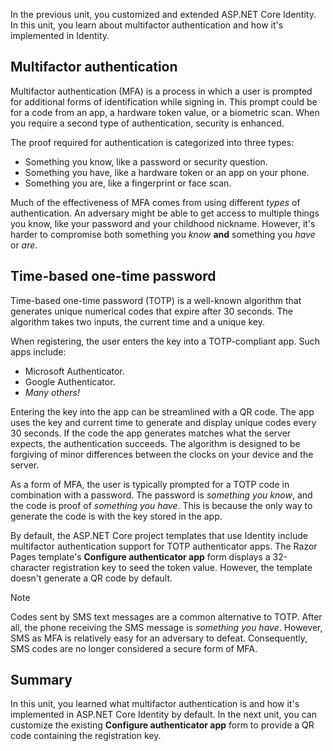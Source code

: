 In the previous unit, you customized and extended ASP.NET Core Identity. In this unit, you learn about multifactor authentication and how it's implemented in Identity.

## Multifactor authentication

Multifactor authentication (MFA) is a process in which a user is prompted for additional forms of identification while signing in. This prompt could be for a code from an app, a hardware token value, or a biometric scan. When you require a second type of authentication, security is enhanced.

The proof required for authentication is categorized into three types:

* Something you know, like a password or security question.
* Something you have, like a hardware token or an app on your phone.
* Something you are, like a fingerprint or face scan.

Much of the effectiveness of MFA comes from using different *types* of authentication. An adversary might be able to get access to multiple things you know, like your password and your childhood nickname. However, it's harder to compromise both something you *know* **and** something you *have* or *are*.

## Time-based one-time password

Time-based one-time password (TOTP) is a well-known algorithm that generates unique numerical codes that expire after 30 seconds. The algorithm takes two inputs, the current time and a unique key.

When registering, the user enters the key into a TOTP-compliant app. Such apps include:

* Microsoft Authenticator.
* Google Authenticator.
* *Many others!*

Entering the key into the app can be streamlined with a QR code. The app uses the key and current time to generate and display unique codes every 30 seconds. If the code the app generates matches what the server expects, the authentication succeeds. The algorithm is designed to be forgiving of minor differences between the clocks on your device and the server.

As a form of MFA, the user is typically prompted for a TOTP code in combination with a password. The password is *something you know*, and the code is proof of *something you have*. This is because the only way to generate the code is with the key stored in the app.

By default, the ASP.NET Core project templates that use Identity include multifactor authentication support for TOTP authenticator apps. The Razor Pages template's **Configure authenticator app** form displays a 32-character registration key to seed the token value. However, the template doesn't generate a QR code by default.

> [!NOTE]
> Codes sent by SMS text messages are a common alternative to TOTP. After all, the phone receiving the SMS message is *something you have*. However, SMS as MFA is relatively easy for an adversary to defeat. Consequently, SMS codes are no longer considered a secure form of MFA.

## Summary

In this unit, you learned what multifactor authentication is and how it's implemented in ASP.NET Core Identity by default. In the next unit, you can customize the existing **Configure authenticator app** form to provide a QR code containing the registration key.
